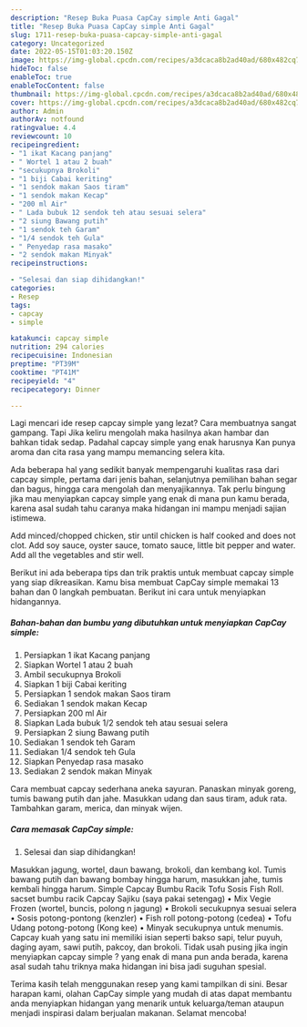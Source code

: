 ```yaml
---
description: "Resep Buka Puasa CapCay simple Anti Gagal"
title: "Resep Buka Puasa CapCay simple Anti Gagal"
slug: 1711-resep-buka-puasa-capcay-simple-anti-gagal
category: Uncategorized
date: 2022-05-15T01:03:20.150Z
image: https://img-global.cpcdn.com/recipes/a3dcaca8b2ad40ad/680x482cq70/capcay-simple-foto-resep-utama.jpg
hideToc: false
enableToc: true
enableTocContent: false
thumbnail: https://img-global.cpcdn.com/recipes/a3dcaca8b2ad40ad/680x482cq70/capcay-simple-foto-resep-utama.jpg
cover: https://img-global.cpcdn.com/recipes/a3dcaca8b2ad40ad/680x482cq70/capcay-simple-foto-resep-utama.jpg
author: Admin
authorAv: notfound
ratingvalue: 4.4
reviewcount: 10
recipeingredient:
- "1 ikat Kacang panjang"
- " Wortel 1 atau 2 buah"
- "secukupnya Brokoli"
- "1 biji Cabai keriting"
- "1 sendok makan Saos tiram"
- "1 sendok makan Kecap"
- "200 ml Air"
- " Lada bubuk 12 sendok teh atau sesuai selera"
- "2 siung Bawang putih"
- "1 sendok teh Garam"
- "1/4 sendok teh Gula"
- " Penyedap rasa masako"
- "2 sendok makan Minyak"
recipeinstructions:

- "Selesai dan siap dihidangkan!"
categories:
- Resep
tags:
- capcay
- simple

katakunci: capcay simple 
nutrition: 294 calories
recipecuisine: Indonesian
preptime: "PT39M"
cooktime: "PT41M"
recipeyield: "4"
recipecategory: Dinner

---
```



Lagi mencari ide resep capcay simple yang lezat? Cara membuatnya sangat gampang. Tapi Jika keliru mengolah maka hasilnya akan hambar dan bahkan tidak sedap. Padahal capcay simple yang enak harusnya Kan punya aroma dan cita rasa yang mampu memancing selera kita.


Ada beberapa hal yang sedikit banyak mempengaruhi kualitas rasa dari capcay simple, pertama dari jenis bahan, selanjutnya pemilihan bahan segar dan bagus, hingga cara mengolah dan menyajikannya. Tak perlu bingung jika mau menyiapkan capcay simple yang enak di mana pun kamu berada, karena asal sudah tahu caranya maka hidangan ini mampu menjadi sajian istimewa.

Add minced/chopped chicken, stir until chicken is half cooked and does not clot. Add soy sauce, oyster sauce, tomato sauce, little bit pepper and water. Add all the vegetables and stir well.


Berikut ini ada beberapa tips dan trik praktis untuk membuat capcay simple yang siap dikreasikan. Kamu bisa membuat CapCay simple memakai 13 bahan dan 0 langkah pembuatan. Berikut ini cara untuk menyiapkan hidangannya.

<!--inarticleads1-->

##### Bahan-bahan dan bumbu yang dibutuhkan untuk menyiapkan CapCay simple:

1. Persiapkan 1 ikat Kacang panjang
1. Siapkan  Wortel 1 atau 2 buah
1. Ambil secukupnya Brokoli
1. Siapkan 1 biji Cabai keriting
1. Persiapkan 1 sendok makan Saos tiram
1. Sediakan 1 sendok makan Kecap
1. Persiapkan 200 ml Air
1. Siapkan  Lada bubuk 1/2 sendok teh atau sesuai selera
1. Persiapkan 2 siung Bawang putih
1. Sediakan 1 sendok teh Garam
1. Sediakan 1/4 sendok teh Gula
1. Siapkan  Penyedap rasa masako
1. Sediakan 2 sendok makan Minyak


Cara membuat capcay sederhana aneka sayuran. Panaskan minyak goreng, tumis bawang putih dan jahe. Masukkan udang dan saus tiram, aduk rata. Tambahkan garam, merica, dan minyak wijen. 

<!--inarticleads2-->

##### Cara memasak CapCay simple:


1. Selesai dan siap dihidangkan!

Masukkan jagung, wortel, daun bawang, brokoli, dan kembang kol. Tumis bawang putih dan bawang bombay hingga harum, masukkan jahe, tumis kembali hingga harum. Simple Capcay Bumbu Racik Tofu Sosis Fish Roll. sacset bumbu racik Capcay Sajiku (saya pakai setengag) • Mix Vegie Frozen (wortel, buncis, polong n jagung) • Brokoli secukupnya sesuai selera • Sosis potong-pontong (kenzler) • Fish roll potong-potong (cedea) • Tofu Udang potong-potong (Kong kee) • Minyak secukupnya untuk menumis. Capcay kuah yang satu ini memiliki isian seperti bakso sapi, telur puyuh, daging ayam, sawi putih, pakcoy, dan brokoli. Tidak usah pusing jika ingin menyiapkan capcay simple ? yang enak di mana pun anda berada, karena asal sudah tahu triknya maka hidangan ini bisa jadi suguhan spesial. 

Terima kasih telah menggunakan resep yang kami tampilkan di sini. Besar harapan kami, olahan CapCay simple yang mudah di atas dapat membantu anda menyiapkan hidangan yang menarik untuk keluarga/teman ataupun menjadi inspirasi dalam berjualan makanan. Selamat mencoba!
